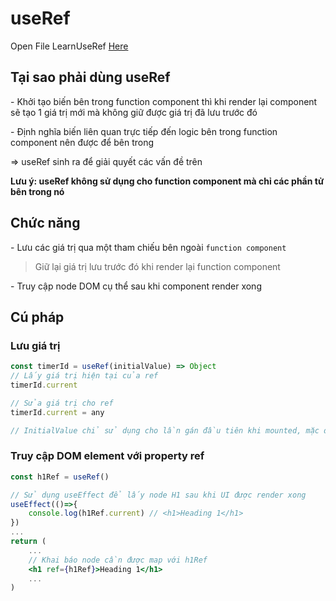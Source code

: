 # useRef
Open File LearnUseRef [Here](../4_React_project/tiktok/src/components/LearnUseRef.js) 

## Tại sao phải dùng useRef
\- Khởi tạo biến bên trong function component thì khi render lại component sẽ tạo 1 giá trị mới mà không giữ được giá trị đã lưu trước đó

\- Định nghĩa biến liên quan trực tiếp đến logic bên trong function component nên được để bên trong

=> useRef sinh ra để giải quyết các vấn đề trên

**Lưu ý: useRef không sử dụng cho function component mà chỉ các phần tử bên trong nó**

## Chức năng
\- Lưu các giá trị qua một tham chiếu bên ngoài `function component` 
>Giữ lại giá trị lưu trước đó khi render lại function component

\- Truy cập node DOM cụ thể sau khi component render xong

## Cú pháp
### Lưu giá trị
```jsx
const timerId = useRef(initialValue) => Object
// Lấy giá trị hiện tại của ref
timerId.current 

// Sửa giá trị cho ref
timerId.current = any

// InitialValue chỉ sử dụng cho lần gán đầu tiên khi mounted, mặc định là undefined
```

### Truy cập DOM element với property ref
```jsx
const h1Ref = useRef()

// Sử dụng useEffect để lấy node H1 sau khi UI được render xong
useEffect(()=>{
    console.log(h1Ref.current) // <h1>Heading 1</h1>
})
...
return (
    ...
    // Khai báo node cần được map với h1Ref
    <h1 ref={h1Ref}>Heading 1</h1>
    ...
)
```